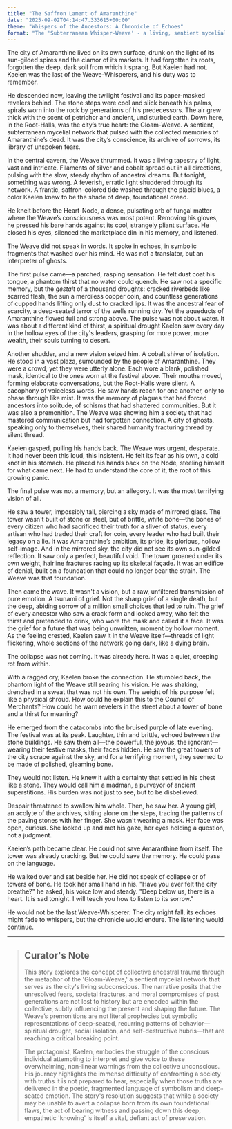 ```yaml
---
title: "The Saffron Lament of Amaranthine"
date: "2025-09-02T04:14:47.333615+00:00"
theme: "Whispers of the Ancestors: A Chronicle of Echoes"
format: "The 'Subterranean Whisper-Weave' - a living, sentient mycelial network beneath an ancient city, which stores and transmits the collective ancestral memories and emotional residues of its inhabitants through complex, dynamically shifting bio-luminescent pulses."
---
```




The city of Amaranthine lived on its own surface, drunk on the light of its sun-gilded spires and the clamor of its markets. It had forgotten its roots, forgotten the deep, dark soil from which it sprang. But Kaelen had not. Kaelen was the last of the Weave-Whisperers, and his duty was to remember.

He descended now, leaving the twilight festival and its paper-masked revelers behind. The stone steps were cool and slick beneath his palms, spirals worn into the rock by generations of his predecessors. The air grew thick with the scent of petrichor and ancient, undisturbed earth. Down here, in the Root-Halls, was the city’s true heart: the Gloam-Weave. A sentient, subterranean mycelial network that pulsed with the collected memories of Amaranthine’s dead. It was the city’s conscience, its archive of sorrows, its library of unspoken fears.

In the central cavern, the Weave thrummed. It was a living tapestry of light, vast and intricate. Filaments of silver and cobalt spread out in all directions, pulsing with the slow, steady rhythm of ancestral dreams. But tonight, something was wrong. A feverish, erratic light shuddered through its network. A frantic, saffron-colored tide washed through the placid blues, a color Kaelen knew to be the shade of deep, foundational dread.

He knelt before the Heart-Node, a dense, pulsating orb of fungal matter where the Weave’s consciousness was most potent. Removing his gloves, he pressed his bare hands against its cool, strangely pliant surface. He closed his eyes, silenced the marketplace din in his memory, and listened.

The Weave did not speak in words. It spoke in echoes, in symbolic fragments that washed over his mind. He was not a translator, but an interpreter of ghosts.

The first pulse came—a parched, rasping sensation. He felt dust coat his tongue, a phantom thirst that no water could quench. He saw not a specific memory, but the *gestalt* of a thousand droughts: cracked riverbeds like scarred flesh, the sun a merciless copper coin, and countless generations of cupped hands lifting only dust to cracked lips. It was the ancestral fear of scarcity, a deep-seated terror of the wells running dry. Yet the aqueducts of Amaranthine flowed full and strong above. The pulse was not about water. It was about a different kind of thirst, a spiritual drought Kaelen saw every day in the hollow eyes of the city's leaders, grasping for more power, more wealth, their souls turning to desert.

Another shudder, and a new vision seized him. A cobalt shiver of isolation. He stood in a vast plaza, surrounded by the people of Amaranthine. They were a crowd, yet they were utterly alone. Each wore a blank, polished mask, identical to the ones worn at the festival above. Their mouths moved, forming elaborate conversations, but the Root-Halls were silent. A cacophony of voiceless words. He saw hands reach for one another, only to phase through like mist. It was the memory of plagues that had forced ancestors into solitude, of schisms that had shattered communities. But it was also a premonition. The Weave was showing him a society that had mastered communication but had forgotten connection. A city of ghosts, speaking only to themselves, their shared humanity fracturing thread by silent thread.

Kaelen gasped, pulling his hands back. The Weave was urgent, desperate. It had never been this loud, this insistent. He felt its fear as his own, a cold knot in his stomach. He placed his hands back on the Node, steeling himself for what came next. He had to understand the core of it, the root of this growing panic.

The final pulse was not a memory, but an allegory. It was the most terrifying vision of all.

He saw a tower, impossibly tall, piercing a sky made of mirrored glass. The tower wasn't built of stone or steel, but of brittle, white bone—the bones of every citizen who had sacrificed their truth for a sliver of status, every artisan who had traded their craft for coin, every leader who had built their legacy on a lie. It was Amaranthine’s ambition, its pride, its glorious, hollow self-image. And in the mirrored sky, the city did not see its own sun-gilded reflection. It saw only a perfect, beautiful void. The tower groaned under its own weight, hairline fractures racing up its skeletal façade. It was an edifice of denial, built on a foundation that could no longer bear the strain. The Weave was that foundation.

Then came the wave. It wasn't a vision, but a raw, unfiltered transmission of pure emotion. A tsunami of grief. Not the sharp grief of a single death, but the deep, abiding sorrow of a million small choices that led to ruin. The grief of every ancestor who saw a crack form and looked away, who felt the thirst and pretended to drink, who wore the mask and called it a face. It was the grief for a future that was being unwritten, moment by hollow moment. As the feeling crested, Kaelen saw it in the Weave itself—threads of light flickering, whole sections of the network going dark, like a dying brain.

The collapse was not coming. It was already here. It was a quiet, creeping rot from within.

With a ragged cry, Kaelen broke the connection. He stumbled back, the phantom light of the Weave still searing his vision. He was shaking, drenched in a sweat that was not his own. The weight of his purpose felt like a physical shroud. How could he explain this to the Council of Merchants? How could he warn revelers in the street about a tower of bone and a thirst for meaning?

He emerged from the catacombs into the bruised purple of late evening. The festival was at its peak. Laughter, thin and brittle, echoed between the stone buildings. He saw them all—the powerful, the joyous, the ignorant—wearing their festive masks, their faces hidden. He saw the great towers of the city scrape against the sky, and for a terrifying moment, they seemed to be made of polished, gleaming bone.

They would not listen. He knew it with a certainty that settled in his chest like a stone. They would call him a madman, a purveyor of ancient superstitions. His burden was not just to see, but to be disbelieved.

Despair threatened to swallow him whole. Then, he saw her. A young girl, an acolyte of the archives, sitting alone on the steps, tracing the patterns of the paving stones with her finger. She wasn't wearing a mask. Her face was open, curious. She looked up and met his gaze, her eyes holding a question, not a judgment.

Kaelen’s path became clear. He could not save Amaranthine from itself. The tower was already cracking. But he could save the memory. He could pass on the language.

He walked over and sat beside her. He did not speak of collapse or of towers of bone. He took her small hand in his. "Have you ever felt the city breathe?" he asked, his voice low and steady. "Deep below us, there is a heart. It is sad tonight. I will teach you how to listen to its sorrow."

He would not be the last Weave-Whisperer. The city might fall, its echoes might fade to whispers, but the chronicle would endure. The listening would continue.

---

> ## Curator's Note
>
> This story explores the concept of collective ancestral trauma through the metaphor of the 'Gloam-Weave,' a sentient mycelial network that serves as the city's living subconscious. The narrative posits that the unresolved fears, societal fractures, and moral compromises of past generations are not lost to history but are encoded within the collective, subtly influencing the present and shaping the future. The Weave’s premonitions are not literal prophecies but symbolic representations of deep-seated, recurring patterns of behavior—spiritual drought, social isolation, and self-destructive hubris—that are reaching a critical breaking point.
> 
> The protagonist, Kaelen, embodies the struggle of the conscious individual attempting to interpret and give voice to these overwhelming, non-linear warnings from the collective unconscious. His journey highlights the immense difficulty of confronting a society with truths it is not prepared to hear, especially when those truths are delivered in the poetic, fragmented language of symbolism and deep-seated emotion. The story's resolution suggests that while a society may be unable to avert a collapse born from its own foundational flaws, the act of bearing witness and passing down this deep, empathetic 'knowing' is itself a vital, defiant act of preservation.
